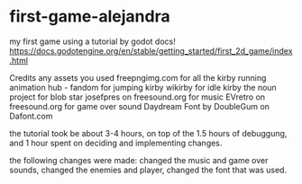 # first-game-alejandra
my first game using a tutorial by godot docs!
https://docs.godotengine.org/en/stable/getting_started/first_2d_game/index.html

Credits any assets you used
freepngimg.com for all the kirby running
animation hub - fandom for jumping kirby
wikirby for idle kirby
the noun project for blob star
josefpres on freesound.org for music
EVretro on freesound.org for game over sound
Daydream Font by DoubleGum on Dafont.com

the tutorial took be about 3-4 hours, on top of the 1.5 hours of debuggung, and 1 hour spent on deciding and implementing changes.

the following changes were made: changed the music and game over sounds, changed the enemies and player, changed the font that was used.